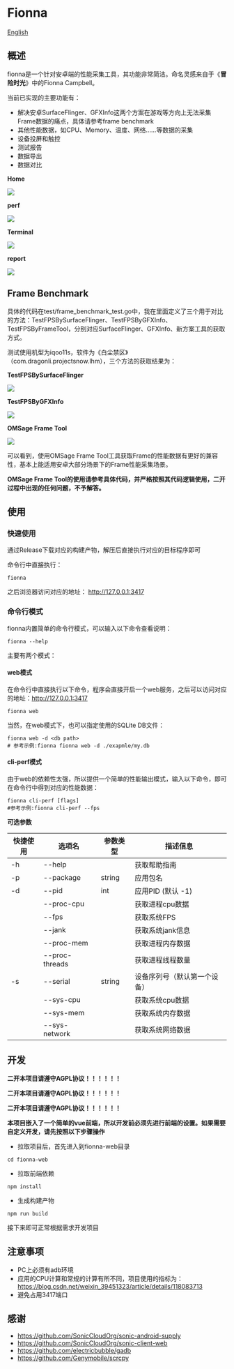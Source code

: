 # Fionna

[English](https://github.com/omsage/fionna/blob/master/README_EN.md )

## 概述

fionna是一个针对安卓端的性能采集工具，其功能非常简洁。命名灵感来自于《**冒险时光**》中的Fionna Campbell。



当前已实现的主要功能有：

- 解决安卓SurfaceFlinger、GFXInfo这两个方案在游戏等方向上无法采集Frame数据的痛点，具体请参考frame benchmark
- 其他性能数据，如CPU、Memory、温度、网络......等数据的采集
- 设备投屏和触控
- 测试报告
- 数据导出
- 数据对比

**Home**

![](./doc/Home.png)

**perf**

![](doc/Perf.png)

**Terminal**

![](./doc/Terminal.png)

**report**

![](./doc/Report.png)

## Frame Benchmark

具体的代码在test/frame_benchmark_test.go中，我在里面定义了三个用于对比的方法：TestFPSBySurfaceFlinger、TestFPSByGFXInfo、TestFPSByFrameTool，分别对应SurfaceFlinger、GFXInfo、新方案工具的获取方式。

测试使用机型为iqoo11s，软件为《白尘禁区》（com.dragonli.projectsnow.lhm），三个方法的获取结果为：

**TestFPSBySurfaceFlinger**

![](./doc/TestFPSBySurfaceFlinger.png)

**TestFPSByGFXInfo**

![](./doc/TestFPSByGFXInfo.png)

**OMSage Frame Tool**

![](./doc/TestFPSByOMSageFrameTool.png)

可以看到，使用OMSage Frame Tool工具获取Frame的性能数据有更好的兼容性，基本上能适用安卓大部分场景下的Frame性能采集场景。

**OMSage Frame Tool的使用请参考具体代码，并严格按照其代码逻辑使用，二开过程中出现的任何问题，不予解答。**

## 使用

### 快速使用

通过Release下载对应的构建产物，解压后直接执行对应的目标程序即可

命令行中直接执行：

```
fionna
```

之后浏览器访问对应的地址： http://127.0.0.1:3417 

### 命令行模式

fionna内置简单的命令行模式，可以输入以下命令查看说明：

```
fionna --help
```

主要有两个模式：

#### web模式

在命令行中直接执行以下命令，程序会直接开启一个web服务，之后可以访问对应的地址：http://127.0.0.1:3417 

```
fionna web
```

当然，在web模式下，也可以指定使用的SQLite DB文件：

```
fionna web -d <db path>
# 参考示例:fionna fionna web -d ./exapmle/my.db
```

#### cli-perf模式

由于web的依赖性太强，所以提供一个简单的性能输出模式，输入以下命令，即可在命令行中得到对应的性能数据：

```
fionna cli-perf [flags]
#参考示例:fionna cli-perf --fps
```

**可选参数**

| 快捷使用 | 选项名         | 参数类型 | 描述信息                     |
| -------- | -------------- | -------- | ---------------------------- |
| -h       | --help         |          | 获取帮助指南                 |
| -p       | --package      | string   | 应用包名                     |
| -d       | --pid          | int      | 应用PID (默认 -1)            |
|          | --proc-cpu     |          | 获取进程cpu数据              |
|          | --fps          |          | 获取系统FPS                  |
|          | --jank         |          | 获取系统jank信息             |
|          | --proc-mem     |          | 获取进程内存数据             |
|          | --proc-threads |          | 获取进程线程数量             |
| -s       | --serial       | string   | 设备序列号（默认第一个设备） |
|          | --sys-cpu      |          | 获取系统cpu数据              |
|          | --sys-mem      |          | 获取系统内存数据             |
|          | --sys-network  |          | 获取系统网络数据             |

## 开发

**二开本项目请遵守AGPL协议！！！！！！**

**二开本项目请遵守AGPL协议！！！！！！**

**二开本项目请遵守AGPL协议！！！！！！**



**本项目嵌入了一个简单的vue前端，所以开发前必须先进行前端的设置。如果需要自定义开发，请先按照以下步骤操作**

- 拉取项目后，首先进入到fionna-web目录

```
cd fionna-web
```

- 拉取前端依赖

```
npm install
```

- 生成构建产物

```
npm run build
```

接下来即可正常根据需求开发项目

## 注意事项

- PC上必须有adb环境
- 应用的CPU计算和常规的计算有所不同，项目使用的指标为：https://blog.csdn.net/weixin_39451323/article/details/118083713
- 避免占用3417端口 

## 感谢

- https://github.com/SonicCloudOrg/sonic-android-supply
- https://github.com/SonicCloudOrg/sonic-client-web
- https://github.com/electricbubble/gadb
- https://github.com/Genymobile/scrcpy